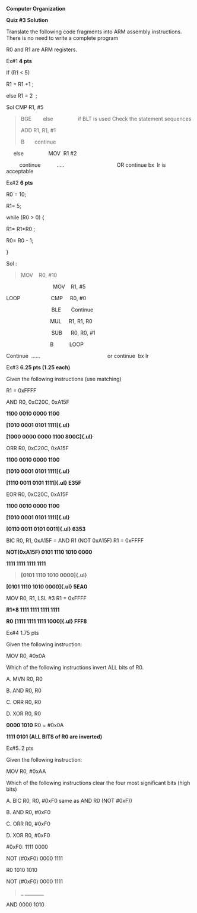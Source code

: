 **Computer Organization**

**Quiz #3 Solution**

Translate the following code fragments into ARM assembly instructions. There is no need to write a complete program

R0 and R1 are ARM registers.

Ex#1 **4 pts**

If (R1 \< 5)

R1 = R1 +1 ;

else R1 = 2  ;

Sol CMP R1, #5

> BGE        else                 if BLT is used Check the statement sequences
>
> ADD R1, R1, #1        
>
> B       continue          

     else                 MOV  R1 #2                                          

         continue           \.....                                    OR continue bx  lr is acceptable

Ex#2 **6 pts**

R0 = 10;

R1= 5;

while (R0 \> 0) {

R1= R1\*R0 ;

R0= R0 - 1;

}

Sol :

> MOV    R0, #10              

                                MOV    R1, #5               

LOOP                     CMP     R0, #0              

                               BLE       Continue          

                              MUL     R1, R1, R0         

                               SUB      R0, R0, #1        

                              B           LOOP                 

Continue  \...\...                                              or continue  bx lr

Ex#3 **6.25 pts (1.25 each)**

Given the following instructions (use matching)

R1 = 0xFFFF

AND R0, 0xC20C, 0xA15F

**1100 0010 0000 1100**

**[1010 0001 0101 1111]{.ul}**

**[1000 0000 0000 1100 800C]{.ul}**

ORR R0, 0xC20C, 0xA15F

**1100 0010 0000 1100**

**[1010 0001 0101 1111]{.ul}**

**[1110 0011 0101 1111]{.ul} E35F**

EOR R0, 0xC20C, 0xA15F

**1100 0010 0000 1100**

**[1010 0001 0101 1111]{.ul}**

**[0110 0011 0101 0011]{.ul} 6353**

BIC R0, R1, 0xA15F = AND R1 (NOT 0xA15F) R1 = 0xFFFF

**NOT(0xA15F) 0101 1110 1010 0000**

**1111 1111 1111 1111**

> **[0101 1110 1010 0000]{.ul}**

**[0101 1110 1010 0000]{.ul} 5EA0**

MOV R0, R1, LSL #3 R1 = 0xFFFF

**R1\*8 1111 1111 1111 1111**

**R0** **[1111 1111 1111 1000]{.ul} FFF8**

Ex#4 1.75 pts

Given the following instruction:

MOV R0, #0x0A

Which of the following instructions invert ALL bits of R0.

A.  MVN R0, R0

B.  AND R0, R0

C.  ORR R0, R0

D.  XOR R0, R0

**0000 1010** R0 = #0x0A

**1111 0101 (ALL BITS of R0 are inverted)**

Ex#5. 2 pts

Given the following instruction:

MOV R0, #0xAA

Which of the following instructions clear the four most significant bits (high bits)

A.  BIC R0, R0, #0xF0 same as AND R0 (NOT #0xF))

B.  AND R0, #0xF0

C.  ORR R0, #0xF0

D.  XOR R0, #0xF0

#0xF0: 1111 0000

NOT (#0xF0) 0000 1111

R0 1010 1010

NOT (#0xF0) 0000 1111

> \_ \_\_\_\_\_\_\_\_

AND 0000 1010
